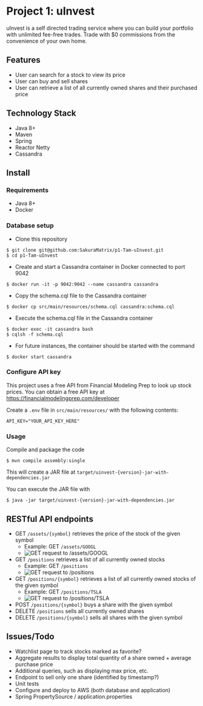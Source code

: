# Project 1: uInvest
uInvest is a self directed trading service where you can build your portfolio with unlimited fee-free trades. Trade with $0 commissions from the convenience of your own home.

## Features
- User can search for a stock to view its price
- User can buy and sell shares
- User can retrieve a list of all currently owned shares and their purchased price

## Technology Stack
* Java 8+
* Maven
* Spring
* Reactor Netty
* Cassandra

## Install

### Requirements
- Java 8+
- Docker

### Database setup
* Clone this repository
```
$ git clone git@github.com:SakuraMatrix/p1-Tam-uInvest.git
$ cd p1-Tam-uInvest
```
* Create and start a Cassandra container in Docker connected to port 9042
```
$ docker run -it -p 9042:9042 --name cassandra cassandra
```
* Copy the schema.cql file to the Cassandra container
```
$ docker cp src/main/resources/schema.cql cassandra:schema.cql
```
* Execute the schema.cql file in the Cassandra container
```
$ docker exec -it cassandra bash
$ cqlsh -f schema.cql
```
* For future instances, the container should be started with the command
```
$ docker start cassandra
```

### Configure API key
This project uses a free API from Financial Modeling Prep to look up stock prices. You can obtain a free API key at https://financialmodelingprep.com/developer

Create a `.env` file in `src/main/resources/` with the following contents:
```
API_KEY="YOUR_API_KEY_HERE"
```

### Usage
Compile and package the code
```
$ mvn compile assembly:single
```
This will create a JAR file at `target/uinvest-{version}-jar-with-dependencies.jar`

You can execute the JAR file with
```
$ java -jar target/uinvest-{version}-jar-with-dependencies.jar
```

## RESTful API endpoints
- GET `/assets/{symbol}` retrieves the price of the stock of the given symbol
  - Example: GET `/assets/GOOGL`
  - ![GET request to /assets/GOOGL](https://raw.githubusercontent.com/SakuraMatrix/p1-Tam-uInvest/dev/img/GET%20%E2%81%84assets%E2%81%84GOOGL.png)
- GET `/positions` retrieves a list of all currently owned stocks
  - Example: GET `/positions`
  - ![GET request to /positions](https://github.com/SakuraMatrix/p1-Tam-uInvest/blob/dev/img/GET%20%E2%81%84positions.png)
- GET `/positions/{symbol}` retrieves a list of all currently owned stocks of the given symbol
  - Example: GET `/positions/TSLA`
  - ![GET request to /positions/TSLA](https://github.com/SakuraMatrix/p1-Tam-uInvest/blob/dev/img/GET%20%E2%81%84positions%E2%81%84TSLA.png)
- POST `/positions/{symbol}` buys a share with the given symbol
- DELETE `/positions` sells all currently owned shares
- DELETE `/positions/{symbol}` sells all shares with the given symbol

## Issues/Todo
- Watchlist page to track stocks marked as favorite?
- Aggregate results to display total quantity of a share owned + average purchase price
- Additional queries, such as displaying max price, etc.
- Endpoint to sell only one share (identified by timestamp?)
- Unit tests
- Configure and deploy to AWS (both database and application)
- Spring PropertySource / application.properties
